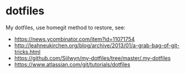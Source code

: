 # dotfiles

My dotfiles, use homegit method to restore, see:
- https://news.ycombinator.com/item?id=11071754
- http://leahneukirchen.org/blog/archive/2013/01/a-grab-bag-of-git-tricks.html
- https://github.com/Siilwyn/my-dotfiles/tree/master/.my-dotfiles
- https://www.atlassian.com/git/tutorials/dotfiles
